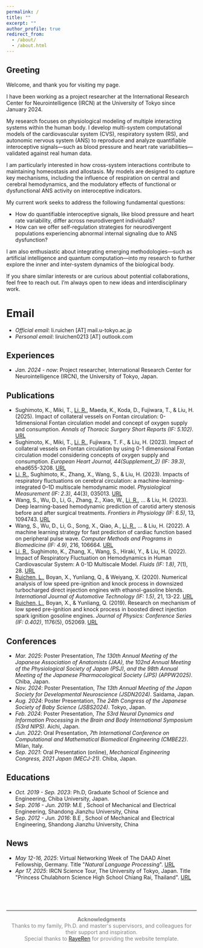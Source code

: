 ```yaml
---
permalink: /
title: ""
excerpt: ""
author_profile: true
redirect_from: 
  - /about/
  - /about.html
---
```


<span id="Greeting"></span>
## Greeting
Welcome, and thank you for visiting my page.

I have been working as a project researcher at the International Research Center for Neurointelligence (IRCN) at the University of Tokyo since January 2024.

My research focuses on physiological modeling of multiple interacting systems within the human body. I develop multi-system computational models of the cardiovascular system (CVS), respiratory system (RS), and autonomic nervous system (ANS) to reproduce and analyze quantifiable interoceptive signals—such as blood pressure and heart rate variabilities—validated against real human data.

I am particularly interested in how cross-system interactions contribute to maintaining homeostasis and allostasis. My models are designed to capture key mechanisms, including the influence of respiration on central and cerebral hemodynamics, and the modulatory effects of functional or dysfunctional ANS activity on interoceptive indicators.

My current work seeks to address the following fundamental questions: 
- How do quantifiable interoceptive signals, like blood pressure and heart rate variability, differ across neurodivergent individuals?
- How can we offer self-regulation strategies for neurodivergent populations experiencing abnormal internal signaling due to ANS dysfunction?

I am also enthusiastic about integrating emerging methodologies—such as artificial intelligence and quantum computation—into my research to further explore the inner and inter-system dynamics of the biological body.

If you share similar interests or are curious about potential collaborations, feel free to reach out. I’m always open to new ideas and interdisciplinary work.

# Email
- *Official email*: li.ruichen [AT] mail.u-tokyo.ac.jp
- *Personal email*: liruichen0213 [AT] outlook.com

<span id="-Experiences"></span>
## Experiences 
- *Jan. 2024 - now*: Project researcher, International Research Center for Neurointelligence (IRCN), the University of Tokyo, Japan.

<span id="-Publications"></span>
## Publications 
- Sughimoto, K., Miki, T., <u>Li, R.</u>, Maeda, K., Koda, D., Fujiwara, T., & Liu, H. (2025). Impact of collateral vessels on Fontan circulation: 0-1dimensional Fontan circulation model and concept of oxygen supply and consumption. *Annals of Thoracic Surgery Short Reports (IF: 5.102)*. [URL](https://www.sciencedirect.com/science/article/pii/S2772993125000105)
- Sughimoto, K., Miki, T., <u>Li, R.</u>, Fujiwara, T. F., & Liu, H. (2023). Impact of collateral vessels on Fontan circulation by using 0-1 dimensional Fontan circulation model considering concepts of oxygen supply and consumption. *European Heart Journal, 44(Supplement_2) (IF: 39.3)*, ehad655-3208. [URL](https://academic.oup.com/eurheartj/article/44/Supplement_2/ehad655.3208/7391489)
- <u>Li, R.</u>, Sughimoto, K., Zhang, X., Wang, S., & Liu, H. (2023). Impacts of respiratory fluctuations on cerebral circulation: a machine-learning-integrated 0–1D multiscale hemodynamic model. *Physiological Measurement (IF: 2.3)*, 44(3), 035013. [URL](https://iopscience.iop.org/article/10.1088/1361-6579/acc3d7/meta)
- Wang, S., Wu, D., Li, G., Zhang, Z., Xiao, W., <u>Li, R.</u>, ... & Liu, H. (2023). Deep learning-based hemodynamic prediction of carotid artery stenosis before and after surgical treatments. *Frontiers in Physiology (IF: 6.5)*, 13, 1094743. [URL](https://www.frontiersin.org/journals/physiology/articles/10.3389/fphys.2022.1094743/full)
- Wang, S., Wu, D., Li, G., Song, X., Qiao, A., <u>Li, R.</u>, ... & Liu, H. (2022). A machine learning strategy for fast prediction of cardiac function based on peripheral pulse wave. *Computer Methods and Programs in Biomedicine (IF: 4.9)*, 216, 106664. [URL](https://www.sciencedirect.com/science/article/abs/pii/S0169260722000499)
- <u>Li, R.</u>, Sughimoto, K., Zhang, X., Wang, S., Hiraki, Y., & Liu, H. (2022). Impact of Respiratory Fluctuation on Hemodynamics in Human Cardiovascular System: A 0-1D Multiscale Model. *Fluids (IF: 1.8)*, 7(1), 28.  [URL](https://www.mdpi.com/2311-5521/7/1/28)
- <u>Ruichen, L.</u>, Boyan, X., Yunliang, Q., & Weiyang, X. (2020). Numerical analysis of low speed pre-ignition and knock process in downsized turbocharged direct injection engines with ethanol-gasoline blends. *International Journal of Automotive Technology (IF: 1.5)*, 21, 13-22. [URL](https://link.springer.com/article/10.1007/s12239-020-0002-2)
- <u>Ruichen, L.</u>, Boyan, X., & Yunliang, Q. (2019). Research on mechanism of low speed pre-ignition and knock process in boosted direct injection spark ignition gosoline engines. *Journal of Physics: Conference Series (IF: 0.402)*, 1176(5), 052069. [URL](https://iopscience.iop.org/article/10.1088/1742-6596/1176/5/052069/meta)

<span id="-Conferences"></span>
## Conferences
- *Mar. 2025*: Poster Presentation, *The 130th Annual Meeting of the Japanese Association of Anatomists (JAA), the 102nd Annual Meeting of the Physiological Society of Japan (PSJ), and the 98th Annual Meeting of the Japanese Pharmacological Society (JPS) (APPW2025)*. Chiba, Japan.
- *Nov. 2024*: Poster Presentation, *The 13th Annual Meeting of the Japan Society for Developmental Neuroscience (JSDN2024)*. Saidama, Japan.
- *Aug. 2024*: Poster Presentation, *The 24th Congress of the Japanese Society of Baby Science (JSBS2024)*. Tokyo, Japan.
- *Feb. 2024*: Poster Presentation, *The 53rd Neural Dynamics and Information Processing in the Brain and Body International Symposium (53rd NIPS)*. Aichi, Japan.
- *Jun. 2022*: Oral Presentation, *7th International Conference on Computational and Mathematical Biomedical Engineering (CMBE22)*. Milan, Italy.
- *Sep. 2021*: Oral Presentation (online), *Mechanical Engineering Congress, 2021 Japan (MECJ-21)*. Chiba, Japan.

<span id="-Educations"></span>
## Educations
- *Oct. 2019 - Sep. 2023*: Ph.D, Graduate School of Science and Engineering, Chiba University, Japan.
- *Sep. 2016 - Jun. 2019*: M.E , School of Mechanical and Electrical Engineering, Shandong Jianzhu University, China
- *Sep. 2012 - Jun. 2016*: B.E , School of Mechanical and Electrical Engineering, Shandong Jianzhu University, China

<span id="-News"></span>
## News
- *May 12-16, 2025*: Virtual Networking Week of The DAAD AInet Fellowship, Germany. Title "*Natural Language Processing*". [URL](https://www.daad.de/en/the-daad/postdocnet/details-and-application/)
- *Apr 17, 2025*: IRCN Science Tour, The University of Tokyo, Japan. Title "Princess Chulabhorn Science High School Chiang Rai, Thailand". [URL](https://ircn.jp/en/outreach_report/20250417_princess_chulabhorn_science_high_school_chiang_rai)

<br>
<br>
<br>


<hr />

<p style="font-size: 14px; color: gray; text-align: center;">
  <strong>Acknowledgments</strong><br>
  Thanks to my family, Ph.D. and master's supervisors, and colleagues for their support and inspiration.<br>
  Special thanks to <a href="https://github.com/RayeRen/acad-homepage.github.io?tab=readme-ov-file" target="_blank">RayeRen</a> for providing the website template.<br>
  <br>
</p>
